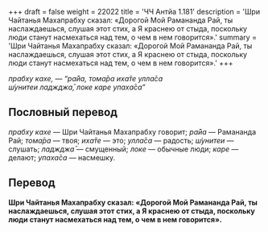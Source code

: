 +++
draft = false
weight = 22022
title = 'ЧЧ Антйа 1.181'
description = 'Шри Чайтанья Махапрабху сказал: «Дорогой Мой Рамананда Рай, ты наслаждаешься, слушая этот стих, а Я краснею от стыда, поскольку люди станут насмехаться над тем, о чем в нем говорится».'
summary = 'Шри Чайтанья Махапрабху сказал: «Дорогой Мой Рамананда Рай, ты наслаждаешься, слушая этот стих, а Я краснею от стыда, поскольку люди станут насмехаться над тем, о чем в нем говорится».'
+++

_прабху кахе, — “ра̄йа, тома̄ра иха̄те улла̄са  
ш́унитеи ладжджа̄, локе каре упаха̄са”_

## Пословный перевод

_прабху_ _кахе_ — Шри Чайтанья Махапрабху говорит; _ра̄йа_ — Рамананда Рай; _тома̄ра_ — твоя; _иха̄те_ — это; _улла̄са_ — радость; _ш́унитеи_ — слушать; _ладжджа̄_ — смущенный; _локе_ — обычные люди; _каре_ — делают; _упаха̄са_ — насмешку.

## Перевод

**Шри Чайтанья Махапрабху сказал: «Дорогой Мой Рамананда Рай, ты наслаждаешься, слушая этот стих, а Я краснею от стыда, поскольку люди станут насмехаться над тем, о чем в нем говорится».**
